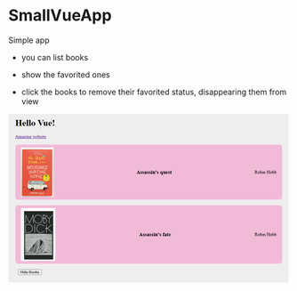 # SmallVueApp

Simple app

- you can list books

- show the favorited ones

- click the books to remove their favorited status, disappearing them from view

![app](screenshots/app.png)
